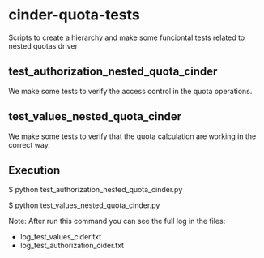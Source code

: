 # cinder-quota-tests

Scripts to create a hierarchy and make some funciontal tests related to
nested quotas driver

test_authorization_nested_quota_cinder
-------------------------------------

We make some tests to verify the access control in the quota operations.

test_values_nested_quota_cinder
-------------------------------

We make some tests to verify that the quota calculation are working in 
the correct way.

Execution
---------

$ python test_authorization_nested_quota_cinder.py 

$ python test_values_nested_quota_cinder.py


Note: After run this command you can see the full log in the files:

* log_test_values_cider.txt
* log_test_authorization_cider.txt
